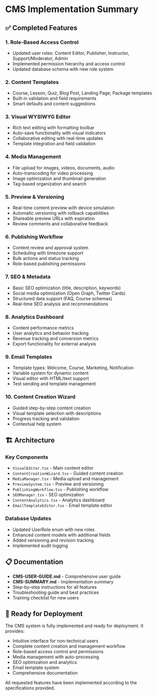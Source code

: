 # CMS Implementation Summary

## ✅ Completed Features

### 1. Role-Based Access Control
- Updated user roles: Content Editor, Publisher, Instructor, Support/Moderator, Admin
- Implemented permission hierarchy and access control
- Updated database schema with new role system

### 2. Content Templates
- Course, Lesson, Quiz, Blog Post, Landing Page, Package templates
- Built-in validation and field requirements
- Smart defaults and content suggestions

### 3. Visual WYSIWYG Editor
- Rich text editing with formatting toolbar
- Auto-save functionality with visual indicators
- Collaborative editing with real-time updates
- Template integration and field validation

### 4. Media Management
- File upload for images, videos, documents, audio
- Auto-transcoding for video processing
- Image optimization and thumbnail generation
- Tag-based organization and search

### 5. Preview & Versioning
- Real-time content preview with device simulation
- Automatic versioning with rollback capabilities
- Shareable preview URLs with expiration
- Review comments and collaborative feedback

### 6. Publishing Workflow
- Content review and approval system
- Scheduling with timezone support
- Bulk actions and status tracking
- Role-based publishing permissions

### 7. SEO & Metadata
- Basic SEO optimization (title, description, keywords)
- Social media optimization (Open Graph, Twitter Cards)
- Structured data support (FAQ, Course schemas)
- Real-time SEO analysis and recommendations

### 8. Analytics Dashboard
- Content performance metrics
- User analytics and behavior tracking
- Revenue tracking and conversion metrics
- Export functionality for external analysis

### 9. Email Templates
- Template types: Welcome, Course, Marketing, Notification
- Variable system for dynamic content
- Visual editor with HTML/text support
- Test sending and template management

### 10. Content Creation Wizard
- Guided step-by-step content creation
- Visual template selection with descriptions
- Progress tracking and validation
- Contextual help system

## 🏗️ Architecture

### Key Components
- `VisualEditor.tsx` - Main content editor
- `ContentCreationWizard.tsx` - Guided content creation
- `MediaManager.tsx` - Media upload and management
- `PreviewSystem.tsx` - Preview and versioning
- `PublishingWorkflow.tsx` - Publishing workflow
- `SEOManager.tsx` - SEO optimization
- `ContentAnalytics.tsx` - Analytics dashboard
- `EmailTemplateEditor.tsx` - Email template editor

### Database Updates
- Updated UserRole enum with new roles
- Enhanced content models with additional fields
- Added versioning and revision tracking
- Implemented audit logging

## 📋 Documentation

- **CMS-USER-GUIDE.md** - Comprehensive user guide
- **CMS-SUMMARY.md** - Implementation summary
- Step-by-step instructions for all features
- Troubleshooting guide and best practices
- Training checklist for new users

## 🚀 Ready for Deployment

The CMS system is fully implemented and ready for deployment. It provides:

- Intuitive interface for non-technical users
- Complete content creation and management workflow
- Role-based access control and permissions
- Media management with auto-processing
- SEO optimization and analytics
- Email template system
- Comprehensive documentation

All requested features have been implemented according to the specifications provided.
